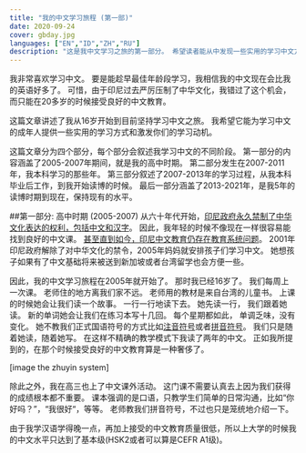 ```yaml
---
title: "我的中文学习旅程 (第一部)"
date: 2020-09-24
cover: gbday.jpg
languages: ["EN","ID","ZH","RU"]
description: "这是我中文学习之旅的第一部分。 希望读者能从中发现一些实用的学习中文方法，而且找到了自己继续前进的力量。"
---
```


我非常喜欢学习中文。 要是能趁早最佳年龄段学习，我相信我的中文现在会比我的英语好多了。 可惜，由于印尼过去严厉压制了中华文化，我错过了这个机会，而只能在20多岁的时候接受良好的中文教育。

这篇文章讲述了我从16岁开始到目前坚持学习中文之旅。 我希望它能为学习中文的成年人提供一些实用的学习方式和激发你们的学习动机。

这篇文章分为四个部分，每个部分会叙述我学习中文的不同阶段。 第一部分的内容涵盖了2005-2007年期间，就是我的高中时期。 第二部分发生在2007-2011年，我本科学习的那些年。 第三部分叙述了2007-2013年的学习过程，从我本科毕业后工作，到我开始读博的时候。 最后一部分涵盖了2013-2021年，是我5年的读博时期到现在，保持现有的水平。

##第一部分: 高中时期 (2005-2007)
从六十年代开始，[印尼政府永久禁制了中华文化表达的权利，包括中文和汉字](https://en.wikipedia.org/wiki/Legislation_on_Chinese_Indonesians)。 因此，我年轻的时候不像现在一样很容易能找到良好的中文课。 [甚至直到如今，印尼中文教育仍存在教育系统问题](https://www.thejakartapost.com/academia/2021/08/19/indonesia-tries-to-embrace-chinese-language-but-problems-persist.html)。 2001年印尼政府解除了对中华文化的禁令，2005年妈妈就安排孩子们学习中文。 她想孩子如果有了中文基础将来被送到新加坡或者台湾留学也会方便一些。

因此，我的中文学习旅程在2005年就开始了。 那时我已经16岁了。 我们每周上一次课。 老师住的地方离我们家不远。 老师用的教材是来自台湾的儿童书。 上课的时候她会让我们读一个故事。 一行一行地读下去。 她先读一行， 我们跟着她读。 新的单词她会让我们在练习本写十几回。  每个星期都如此， 单调乏味，没有变化。 她不教我们正式国语符号的方式比如[注音符号](https://en.wikipedia.org/wiki/Bopomofo)或者[拼音符号](https://en.wikipedia.org/wiki/Pinyin)。 我们只是随着她读，随着她写。 在这样不精确的教学模式下我读了两年的中文。 正如我所提到的，在那个时候接受良好的中文教育算是一种奢侈了。

[image the zhuyin system]  

除此之外，我在高三也上了中文课外活动。 这门课不需要认真去上因为我们获得的成绩根本都不重要。 课本强调的是口语，只教学生们简单的日常沟通，比如“你好吗？”，“我很好“，等等。 老师教我们拼音符号，不过也只是笼统地介绍一下。

由于我学汉语学得晚一点，再加上接受的中文教育质量很低，所以上大学的时候我的中文水平只达到了基本级(HSK2或者可以算是CEFR A1级)。







 



